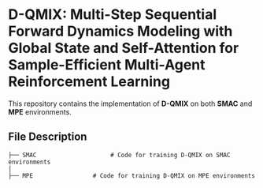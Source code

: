 # D-QMIX: Multi-Step Sequential Forward Dynamics Modeling with Global State and Self-Attention for Sample-Efficient Multi-Agent Reinforcement Learning
This repository contains the implementation of **D-QMIX** on both **SMAC** and **MPE** environments.

## File Description 


    ├── SMAC                     # Code for training D-QMIX on SMAC environments
    │  
    ├── MPE                 # Code for training D-QMIX on MPE environments                 
